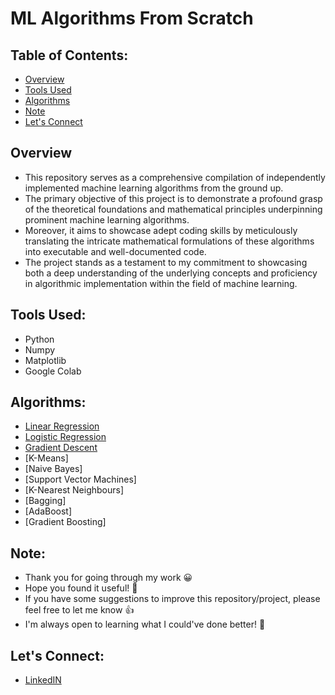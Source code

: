 # ML Algorithms From Scratch

## Table of Contents:
- [Overview](#overview)
- [Tools Used](#tools-used)
- [Algorithms](#algorithms)
- [Note](#note)
- [Let's Connect](#lets-connect)

## Overview 
- This repository serves as a comprehensive compilation of independently implemented machine learning algorithms from the ground up.
- The primary objective of this project is to demonstrate a profound grasp of the theoretical foundations and mathematical principles underpinning prominent machine learning algorithms.
- Moreover, it aims to showcase adept coding skills by meticulously translating the intricate mathematical formulations of these algorithms into executable and well-documented code.
- The project stands as a testament to my commitment to showcasing both a deep understanding of the underlying concepts and proficiency in algorithmic implementation within the field of machine learning.

## Tools Used:
- Python
- Numpy
- Matplotlib
- Google Colab

## Algorithms:
- [Linear Regression](https://github.com/MisbahullahSheriff/ML-Algorithms-From-Scratch/tree/main/Linear%20Regression)
- [Logistic Regression](https://github.com/MisbahullahSheriff/ML-Algorithms-From-Scratch/tree/main/Logistic%20Regression)
- [Gradient Descent](https://github.com/MisbahullahSheriff/ML-Algorithms-From-Scratch/tree/main/Gradient%20Descent)
- [K-Means]
- [Naive Bayes]
- [Support Vector Machines]
- [K-Nearest Neighbours]
- [Bagging]
- [AdaBoost]
- [Gradient Boosting]

## Note:
- Thank you for going through my work 😀
- Hope you found it useful! 💫
- If you have some suggestions to improve this repository/project, please feel free to let me know 👍
- I'm always open to learning what I could've done better! 🚀

## Let's Connect:
- [LinkedIN](https://www.linkedin.com/in/mohammed-misbahullah-sheriff/)
